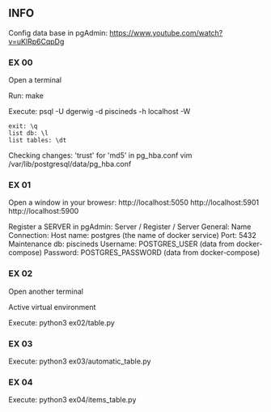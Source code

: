 
## INFO   


Config data base in pgAdmin:
    https://www.youtube.com/watch?v=uKlRp6CqpDg


###  EX 00  

Open a terminal

Run: 
    make

Execute:
    psql -U dgerwig -d piscineds -h localhost -W

    exit: \q
    list db: \l
    list tables: \dt

Checking changes: 'trust' for 'md5' in pg_hba.conf
    vim /var/lib/postgresql/data/pg_hba.conf


###  EX 01 

Open a window in your browesr:
    http://localhost:5050
    http://localhost:5901
    http://localhost:5900



Register a SERVER in pgAdmin:
    Server / Register / Server 
        General:
            Name
        Connection:
            Host name: postgres (the name of docker service)
            Port: 5432
            Maintenance db: piscineds
            Username: POSTGRES_USER (data from docker-compose)
            Password: POSTGRES_PASSWORD (data from docker-compose)


###  EX 02  

Open another terminal

Active virtual environment

Execute:
    python3 ex02/table.py


###  EX 03  

Execute:
    python3 ex03/automatic_table.py


###  EX 04  

Execute:
    python3 ex04/items_table.py
